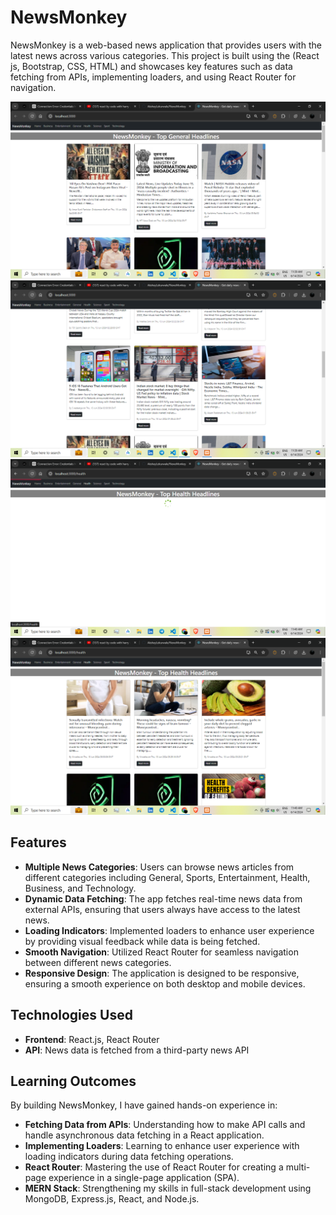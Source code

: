 # NewsMonkey

NewsMonkey is a web-based news application that provides users with the latest news across various categories. This project is built using the (React js, Bootstrap, CSS, HTML) and showcases key features such as data fetching from APIs, implementing loaders, and using React Router for navigation.

![Home Page](s1.png)
![Home Page](s2.png)
![Home Page](s3.png)
![Home Page](s4.png)

## Features

- **Multiple News Categories**: Users can browse news articles from different categories including General, Sports, Entertainment, Health, Business, and Technology.
- **Dynamic Data Fetching**: The app fetches real-time news data from external APIs, ensuring that users always have access to the latest news.
- **Loading Indicators**: Implemented loaders to enhance user experience by providing visual feedback while data is being fetched.
- **Smooth Navigation**: Utilized React Router for seamless navigation between different news categories.
- **Responsive Design**: The application is designed to be responsive, ensuring a smooth experience on both desktop and mobile devices.

## Technologies Used

- **Frontend**: React.js, React Router
- **API**: News data is fetched from a third-party news API

## Learning Outcomes

By building NewsMonkey, I have gained hands-on experience in:

- **Fetching Data from APIs**: Understanding how to make API calls and handle asynchronous data fetching in a React application.
- **Implementing Loaders**: Learning to enhance user experience with loading indicators during data fetching operations.
- **React Router**: Mastering the use of React Router for creating a multi-page experience in a single-page application (SPA).
- **MERN Stack**: Strengthening my skills in full-stack development using MongoDB, Express.js, React, and Node.js.

